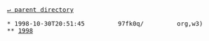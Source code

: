 <pre>
  <a href="../">&#x21b5; parent directory</a>
  
  * 1998-10-30T20:51:45&#x0009;&#x0009;97fk0q/&#x0009;&#x0009;org,w3)&#x0009;&#x0009;TR
  ** <a href="1998">1998</a>
</pre>
